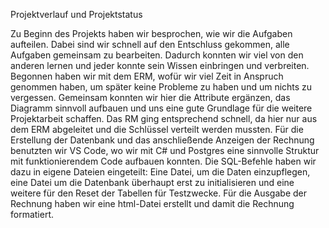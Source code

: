 Projektverlauf und Projektstatus

Zu Beginn des Projekts haben wir besprochen, wie wir die Aufgaben aufteilen. Dabei sind wir schnell auf den Entschluss gekommen, alle Aufgaben gemeinsam zu bearbeiten. Dadurch konnten wir viel von den anderen lernen und jeder konnte sein Wissen einbringen und verbreiten.
Begonnen haben wir mit dem ERM, wofür wir viel Zeit in Anspruch genommen haben, um später keine Probleme zu haben und um nichts zu vergessen. Gemeinsam konnten wir hier die Attribute ergänzen, das Diagramm sinnvoll aufbauen und uns eine gute Grundlage für die weitere Projektarbeit schaffen.
Das RM ging entsprechend schnell, da hier nur aus dem ERM abgeleitet und die Schlüssel verteilt werden mussten.
Für die Erstellung der Datenbank und das anschließende Anzeigen der Rechnung benutzten wir VS Code, wo wir mit C# und Postgres eine sinnvolle Struktur mit funktionierendem Code aufbauen konnten.
Die SQL-Befehle haben wir dazu in eigene Dateien eingeteilt: Eine Datei, um die Daten einzupflegen, eine Datei um die Datenbank überhaupt erst zu initialisieren und eine weitere für den Reset der Tabellen für Testzwecke.
Für die Ausgabe der Rechnung haben wir eine html-Datei erstellt und damit die Rechnung formatiert.